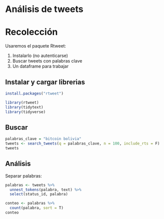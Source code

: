 Análisis de tweets
================

# Recolección

Usaremos el paquete Rtweet:

1.  Instalarlo (no autenticarse)
2.  Buscar tweets con palabras clave
3.  Un dataframe para trabajar

## Instalar y cargar librerias

``` r
install.packages("rtweet")
```

``` r
library(rtweet)
library(tidytext)
library(tidyverse)
```

## Buscar

``` r
palabras_clave = "bitcoin bolivia"
tweets <- search_tweets(q = palabras_clave, n = 100, include_rts = F)
tweets
```

## Análisis

Separar palabras:

``` r
palabras <- tweets %>%
  unnest_tokens(palabra, text) %>%
  select(status_id, palabra)

conteo <- palabras %>%
  count(palabra, sort = T)
conteo
```
